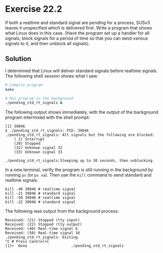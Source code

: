 # Exercise 22.2

If both a realtime and standard signal are pending for a process, SUSv3 leaves it unspecified
which is delivered first. Write a program that shows what Linux does in this case. (Have the
program set up a handler for all signals, block signals for a period of time so that you can
send various signals to it, and then unblock all signals).

## Solution

I determined that Linux will deliver standard signals before realtime signals. The following
shell session shows what I saw:

```bash
# Compile program
make

# Run program in the background
./pending_std_rt_signals &
```

The following output shows immediately, with the output of the background program intermixed
with the shell prompt:

```
[1] 39046
$ ./pending_std_rt_signals: PID: 39046
./pending_std_rt_signals: All signals but the following are blocked:
	( 2) Interrupt
	(20) Stopped
	(32) Unknown signal 32
	(33) Unknown signal 33

./pending_std_rt_signals:Sleeping up to 30 seconds, then unblocking.
```

In a new terminal, verify the program is still running in the background
by running `ps` (or `ps xa`). Then use the `kill` command to send standard
and realtime signals:

```
kill -40 39046 # realtime signal
kill -21 39046 # standard signal
kill -50 39046 # realtime signal
kill -22 39046 # standard signal
```

The following was output from the background process:

```
Received: (21) Stopped (tty input)
Received: (22) Stopped (tty output)
Received: (40) Real-time signal 6
Received: (50) Real-time signal 16
./pending_std_rt_signals: Exiting
^C # Press Control+C
[1]+  Done                    ./pending_std_rt_signals
```
